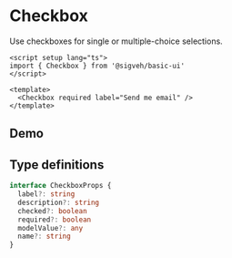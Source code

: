 <script setup lang="ts">
import Flex from '../../src/components/Flex/Flex.vue'
import Checkbox from '../../src/components/Checkbox/Checkbox.vue'
import Demo from '../components/Demo.vue'
</script>

# Checkbox

Use checkboxes for single or multiple-choice selections.

```vue
<script setup lang="ts">
import { Checkbox } from '@sigveh/basic-ui'
</script>

<template>
  <Checkbox required label="Send me email" />
</template>
```

## Demo

<Demo>
  <Flex direction="column">
    <Checkbox label="This does not have a description" />
    <Checkbox required label="Send me email" description="Receive lots and lots of ads via email" />
    <Checkbox label="Put me on the list" description="Get more emails and ads than ever" />
  </Flex>
</Demo>

## Type definitions

```ts
interface CheckboxProps {
  label?: string
  description?: string
  checked?: boolean
  required?: boolean
  modelValue?: any
  name?: string
}
```
